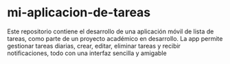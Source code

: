 # mi-aplicacion-de-tareas
Este repositorio contiene el desarrollo de una aplicación móvil de lista de tareas, como parte de un proyecto académico en desarrollo. La app permite gestionar tareas diarias, crear, editar, eliminar tareas y recibir notificaciones, todo con una interfaz sencilla y amigable

